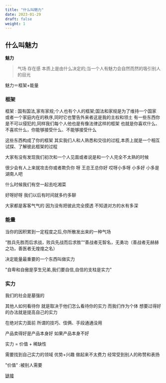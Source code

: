 ```yaml
---
title: "什么叫魅力"
date: 2023-01-29
draft: false
weight: 1
---
```



## 什么叫魅力

**魅力**

> 气场 存在感 本质上是由什么决定的;当一个人有魅力会自然而然的吸引别人的目光

魅力＝框架+能量

### 框架


框架 : 国有国法,家有家规;个人也有个人的框架;国法和家规是为了维持一个国家
或者一个家庭内在的秩序,同时它也警告外来者这是我的主权和领土
有一些东西你是不可以侵犯的,同样我们每个人他也是有像法律这样的框架
也就是你喜欢什么、不喜欢什么，你能够接受什么、不能够接受什么

这些东西构成了你的框架
其实我们人和人熟悉和交往的过程,本质上就是一个相互试探、了解彼此框架的过程

大家有没有发现我们初次和一个人见面或者说是和一个人完全不太熟的时候

很少会有人上来就攻击你或者欺负你
呀 王总王总你好 哎呀小多呀  小多好 小多是湖南人吧

什么时候我们有空一起去吃湘菜 

好呀好呀 我们以后有时间就多约多聊

大家都是客客气气的
因为没有把彼此完全摸透  不知道对方的水有多深

### 能量  

当你的因积累到一定程度之后,你所散发出来的一种气场

“胜兵先胜而后求战，败兵先战而后求胜”“善战者无智名，无勇功（善战者无赫赫之功，善医者无煌煌之名）

决定能量最重要的一个东西叫做实力

"自卑和自傲是孪生兄弟,我们要自信,自信的支柱是实力"


### 实力



我们的社会是墓强的

其他人如何看待你 就是取决于他们怎么看待你的实力
而我们作为个体 想要过得好的办法就是提高自己的实力

在绝对实力面前 所谓的技巧、伎俩、手段通通没用

产品卖得好是产品本身好 如果产品本身不好


实力 = 价值 + 稀缺性

需要找到自己实力的领域  优势+兴趣
做起来不太费力 经常受到别人的称赞和表扬

"价值" :被别人需要






[链接](https://www.bilibili.com/video/BV1Ag411S7ie/?spm_id_from=333.999.0.0&vd_source=4489d9754daa59bfcdbc67a5df40fe09)
